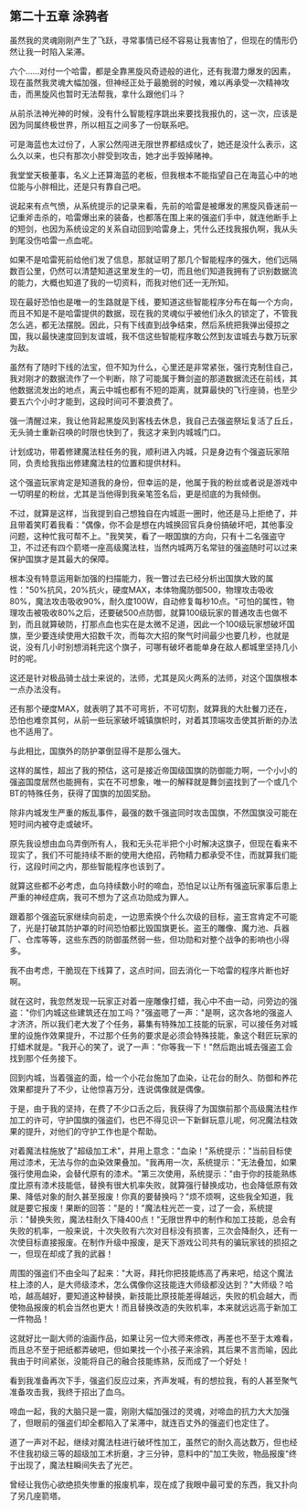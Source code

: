 ## 第二十五章 涂鸦者

虽然我的灵魂刚刚产生了飞跃，寻常事情已经不容易让我害怕了，但现在的情形仍然让我一时陷入呆滞。

六个……对付一个哈雷，都是全靠黑旋风奇迹般的进化，还有我潜力爆发的因素，现在虽然我灵魂大幅加强，但神经正处于最脆弱的时候，难以再承受一次精神攻击，而黑旋风也暂时无法帮我，拿什么跟他们斗？

从前杀法神光神的时候，没有什么智能程序跳出来要找我报仇的，这一次，应该是因为同属终极世界，所以相互之间多了一份联系吧。

可是海蓝也太过份了，人家公然闯进无限世界都结成伙了，她还是没什么表示，这么久以来，也只有那次小胖受到攻击，她才出手毁掉赌神。

我堂堂天极董事，名义上还算海蓝的老板，但我根本不能指望自己在海蓝心中的地位能与小胖相比，还是只有靠自己吧。

说起来有点气愤，从系统提示的记录来看，先前的哈雷是被爆发的黑旋风昏迷前一记重斧击杀的，哈雷爆出来的装备，也都落在围上来的强盗们手中，就连他断手上的短剑，也因为系统设定的关系自动回到哈雷身上，凭什么还找我报仇啊，我从头到尾没伤哈雷一点血呢。

如果不是哈雷死前给他们发了信息，那就证明了那几个智能程序的强大，他们远隔数百公里，仍然可以清楚知道这里发生的一切，而且他们知道我拥有了识别数据流的能力，大概也知道了我的一切资料，而我对他们还一无所知。

现在最好恐怕也是唯一的生路就是下线，要知道这些智能程序分布在每一个方向，而且不知是不是哈雷提供的数据，现在我的灵魂似乎被他们永久的锁定了，不管我怎么逃，都无法摆脱。因此，只有下线直到战争结束，然后系统把我弹出侵掠之国，我以最快速度回到友谊城，我不信这些智能程序敢公然到友谊城去与数万玩家为敌。

虽然有了随时下线的法宝，但不知为什么，心里还是非常紧张，强行克制住自己，我对刚才的数据流作了一个判断，除了可能属于舞剑盗的那道数据流还在前线，其他数据流发出的地点，离云中城也都有不短的距离，就算最快的飞行座骑，也至少要五六个小时才能到，这段时间可不要浪费了。

强一清醒过来，我让他背起黑旋风到客栈去休息，我自己去强盗祭坛复活了丘丘，无头骑士重新召唤的时限也快到了，我这才来到内城城门口。

计划成功，带着修建魔法柱任务的我，顺利进入内城，只是身边有个强盗玩家陪同，负责给我指出修建魔法柱的位置和提供材料。

这个强盗玩家肯定是知道我的身份，但幸运的是，他属于我的粉丝或者说是游戏中一切明星的粉丝，尤其是当他得到我亲笔签名后，更是彻底的为我倾倒。

不过，就算是这样，当我提到自己想独自在内城逛一圈时，他还是马上拒绝了，并且带着笑盯着我看："偶像，你不会是想在内城换回官兵身份搞破坏吧，其他事没问题，这种忙我可帮不上。"我笑笑，看了一眼国旗的方向，只有十二名强盗守卫，不过还有四个箭塔一座高级魔法柱，当然内城两万名常驻的强盗随时可以过来保护国旗才是其最大的保障。

根本没有特意运用新加强的扫描能力，我一瞥过去已经分析出国旗大致的属性："50%抗风，20%抗火，硬度MAX，本体物魔防御500，物理攻击吸收80%，魔法攻击吸收90%，耐久度100W，自动修复每秒10点。"可怕的属性，物理攻击被吸收80%之后，还要破500点防御，就算100级玩家的普通攻击也做不到，而且就算破防，打那点血也实在是太微不足道，因此一个100级玩家想破坏国旗，至少要连续使用大招数千次，而每次大招的聚气时间最少也要几秒，也就是说，没有几小时别想消耗完这个旗子，可哪有破坏者能单身在敌人都城里坚持几小时的呢。

这还是针对极品骑士战士来说的，法师，尤其是风火两系的法师，对这个国旗根本一点办法没有。

还有那个硬度MAX，就表明了其不可弯折，不可切割，就算我的大肚餐刀还在，恐怕也难奈其何，从前一些玩家破坏城镇旗帜时，对着其顶端攻击使其折断的办法也不适用了。

与此相比，国旗外的防护罩倒显得不是那么强大。

这样的属性，超出了我的预估，这可是接近帝国级国旗的防御能力啊，一个小小的强盗国度居然也能拥有，实在不可想象，唯一的解释就是舞剑盗找到了一个或几个BT的特殊任务，获得了国旗的加固奖励。

除非内城发生严重的叛乱事件，最强的数千强盗同时攻击国旗，不然国旗没可能在短时间内被夺走或破坏。

原先我设想由血乌弄倒所有人，我和无头花半把个小时解决这旗子，但现在看来不现实了，我们不可能持续不断的使用大绝招，药物精力都承受不住，而就算我们能行，这段时间之内，那些智能程序也该到了。

就算这些都不必考虑，血乌持续数小时的啼血，恐怕足以让所有强盗玩家事后患上严重的神经症病，我可不想为了这点功勋成为罪人。

跟着那个强盗玩家继续向前走，一边思索换个什么次级的目标，盗王宫肯定不可能了，光是打破其防护罩的时间恐怕都比毁国旗更长。盗王的雕像、魔力池、兵器厂、仓库等等，这些东西的防御虽然弱一些，但功勋和对整个战争的影响也小得多。

我不由考虑，干脆现在下线算了，这点时间，回去消化一下哈雷的程序片断也好啊。

就在这时，我忽然发现一玩家正对着一座雕像打蜡，我心中不由一动，问旁边的强盗："你们内城这些建筑还在加工吗？"强盗嗯了一声："是啊，这次各地的强盗人才济济，所以我们老大发了个任务，募集有特殊加工技能的玩家，可以接任务对城里的设施作效果提升，不过那个任务的要求是必须会特殊技能，象这个鞋匠玩家的打蜡术就是。"我开心的笑了，说了一声："你等我一下！"然后跑出城去强盗工会找到那个任务接下。

回到内城，当着强盗的面，给一个小花台施加了血染，让花台的耐久、防御和养花效果都提升了不少，让他惊喜万分，连说偶像就是偶像。

于是，由于我的坚持，在费了不少口舌之后，我获得了为国旗前那个高级魔法柱作加工的许可，守护国旗的强盗们，也巴不得见识一下新鲜玩意儿呢，何况魔法柱效果的提升，对他们的守护工作也是个帮助。

对着魔法柱施放了"超级加工术"，并用上意念："血染！"系统提示："当前目标使用过漆术，无法与你的血染效果叠加。"我再用一次，系统提示："无法叠加，如果强行使用血染，会替代原有的漆术。"第三次使用，系统提示："由于你的技能熟练度比原有漆术技能低，替换有很大机率失败，就算强行替换成功，也会降低原有效果、降低对象的耐久甚至报废！你真的要替换吗？"烦不烦啊，这些我全知道，我就是要它报废！果断的回答："是的！"魔法柱光芒一变，过了一会，系统提示："替换失败，魔法柱耐久下降400点！"无限世界中的制作和加工技能，总会有失败的机率，一般来说，十次失败有六次对目标没有损害，三次会降耐久，还有一次使目标直接报废。在制作升级中报废，是天下游戏公司共有的骗玩家钱的损招之一，但现在却成了我的武器！

周围的强盗们不由全叫了起来："大哥，拜托你把技能练高了再来吧，给这个魔法柱上漆的人，是大师级漆术，怎么偶像你这技能连大师级都没达到？"大师级？哈哈，越高越好，要知道这种替换，新技能比原技能差得越远，失败的机会越大，而使物品报废的机会当然也更大！而且替换改造的失败机率，本来就远远高于新加工一件物品！

这就好比一副大师的油画作品，如果让另一位大师来修改，再差也不至于太难看，而且总不至于把纸都弄破吧，但如果找一个小孩子来涂鸦，其后果不言而喻，因此我由于时间紧张，没能将自己的融合技能练熟，反而成了一个好处！

看到我准备再次下手，强盗们反应过来，齐声发喊，有的想拉我，有的人甚至聚气准备攻击我，我终于招出了血乌。

啼血一起，我的大脑只是一震，刚刚大幅加强过的灵魂，对啼血的抗力大大加强了，但眼前的强盗们却全都陷入了呆滞中，就连百丈外的强盗们也定住了。

道了一声对不起，继续对魔法柱进行破坏性加工，虽然它的耐久高达数万，但也经不住我初级三等的超级加工术折磨，才三分钟，意料中的"加工失败，物品报废"终于出现了，魔法柱瞬间失去了光芒。

曾经让我伤心欲绝损失惨重的报废机率，现在成了我眼中最可爱的东西，我又扑向了另几座箭塔。

